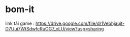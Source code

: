 # bom-it
link tải game : https://drive.google.com/file/d/1Vebhjaujt-D7Uui7WtSdwfcRuOG7_oLU/view?usp=sharing
